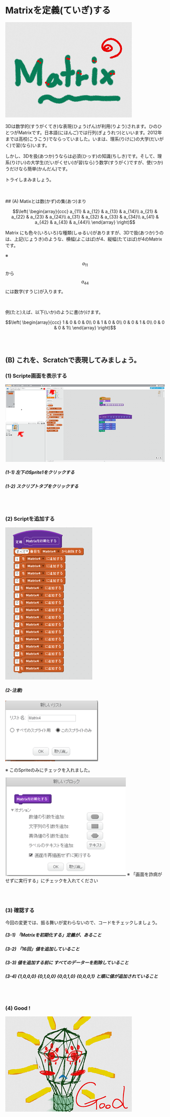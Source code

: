# Matrixを定義(ていぎ)する

![](about.png)

3Dは数学的(すうがくてき)な表現(ひょうげん)が利用(りよう)されます。ひのひとつがMatrixです。日本語(にほんご)では行列(ぎょうれつ)といいます。2012年までは高校(こうこう)でならっていました。いまは、理系(りけに)の大学(だいがく)で習(なら)います。

しかし、3Dを扱(あつか)うならは必須(ひっす)の知識(ちしき)です。そして、理系(りけい)の大学生(だいがくせい)が習(なら)う数学(すうがく)ですが、使(つか)うだけなら簡単(かんだん)です。

トライしまみましょう。


<br>
<br>
## (A) Matixとは数(かず)の集(あつ)まり

$$\left(
  \begin{array}{ccc}
    a_{11} & a_{12} & a_{13} & a_{14}\\
    a_{21} & a_{22} & a_{23} & a_{24}\\
    a_{31} & a_{32} & a_{33} & a_{34}\\
    a_{41} & a_{42} & a_{43} & a_{44}\\
  \end{array}
\right)$$

Matrix にも色々(いろいろ)な種類(しゅるい)がありますが、3Dで扱(あつか)うのは、上記(じょうき)のような、横幅(よこはば)が4、縦幅(たてはば)が4のMatrixです。

※ $$a_{11}$$から$$a_{44}$$ には数字(すうじ)が入ります。

<br>

例(たと)えば、以下(いか)のように書(か)けます。

$$\left(
  \begin{array}{ccc}
    1 & 0 & 0 & 0\\
    0 & 1 & 0 & 0\\
    0 & 0 & 1 & 0\\
    0 & 0 & 0 & 1\\
  \end{array}
\right)$$


<br>
<br>

## (B) これを、Scratchで表現してみましょう。
### (1) Scripte画面を表示する

![](f01.png)

##### (1-1) 左下のSprite1をクリックする

##### (1-2) スクリプトタブをクリックする


<br>
<br>

### (2) Scriptを追加する

![](fs01.png)

##### (2-注意)
![](fs01_opt1.png)

※ このSpriteのみにチェックを入れました。

![](fs01_opt2.png)
※  「画面を詐病がせずに実行する」にチェックを入れてください


<br>
<br>

### (3) 確認する

今回の変更では、振る舞いが変わらないので、コードをチェックしましょう。
##### (3-1) 「Matrixを初期化する」定義が、あること
##### (3-2) 「16回」値を追加していること
##### (3-3) 値を追加する前に すべてのデーターを削除していること
##### (3-4) {1,0,0,0} {0,1,0,0} {0,0,1,0} {0,0,0,1} と順に値が追加されていること

<br>
<br>

### (4) Good !

![](../good.png)




